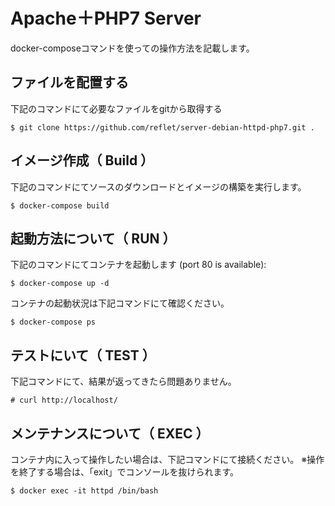 # Apache＋PHP7 Server

docker-composeコマンドを使っての操作方法を記載します。

## ファイルを配置する

下記のコマンドにて必要なファイルをgitから取得する

```
$ git clone https://github.com/reflet/server-debian-httpd-php7.git .
```

## イメージ作成（ Build ）

下記のコマンドにてソースのダウンロードとイメージの構築を実行します。

```
$ docker-compose build
```

## 起動方法について（ RUN ）

下記のコマンドにてコンテナを起動します (port 80 is available):

```
$ docker-compose up -d
```

コンテナの起動状況は下記コマンドにて確認ください。

```
$ docker-compose ps
```

## テストにいて（ TEST ）

下記コマンドにて、結果が返ってきたら問題ありません。

```
# curl http://localhost/
```

## メンテナンスについて（ EXEC ）

コンテナ内に入って操作したい場合は、下記コマンドにて接続ください。
※操作を終了する場合は、「exit」でコンソールを抜けられます。

```
$ docker exec -it httpd /bin/bash
```